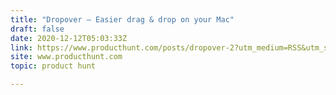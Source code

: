 ```yaml
---
title: "Dropover — Easier drag & drop on your Mac"
draft: false
date: 2020-12-12T05:03:33Z
link: https://www.producthunt.com/posts/dropover-2?utm_medium=RSS&utm_source=hune
site: www.producthunt.com
topic: product hunt  

---
```

